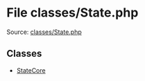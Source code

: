 File classes/State.php
=========

Source: [classes/State.php](https://github.com/PrestaShop/PrestaShop/blob/1.5.0.15/classes/State.php)


Classes
-------

* [StateCore](class.StateCore.md)

